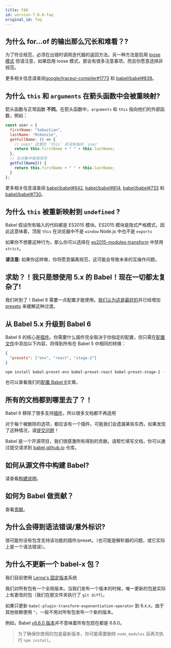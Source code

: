 ```yaml
---
title: FAQ
id: version-7.0.0-faq
original_id: faq
---
```


## 为什么 for...of 的输出那么冗长和难看？?

为了符合规范，必须在出错时调用迭代器的返回方法。另一种方法是启用 [loose 模式](plugin-transform-es2015-for-of.md#loose) 但请注意，如果启用 loose 模式，那会有很多注意事项，而且你愿意选择非规范。

更多相关信息请查阅[google/traceur-compiler#1773](https://github.com/google/traceur-compiler/issues/1773) 和
[babel/babel#838](https://github.com/babel/babel/issues/838)。

## 为什么 `this` 和 `arguments` 在箭头函数中会被重映射?

箭头函数与正常函数 **不同**。在箭头函数中，`arguments` 和 `this` 指向他们的外部函数，例如：

```javascript
const user = {
  firstName: "Sebastian",
  lastName: "McKenzie",
  getFullName: () => {
    // oops! 这里的 `this` 并没有指向 `user`
    return this.firstName + " " + this.lastName;
  },
  // 在对象中使用简写
  getFullName2() {
    return this.firstName + " " + this.lastName;
  }
};
```

更多相关信息请查阅 [babel/babel#842](https://github.com/babel/babel/issues/842), [babel/babel#814](https://github.com/babel/babel/issues/814),
[babel/babel#733](https://github.com/babel/babel/issues/733) 和 [babel/babel#730](https://github.com/babel/babel/issues/730)。

## 为什么 `this` 被重新映射到 `undefined` ?

Babel 假设所有输入的代码都是 ES2015 模块。ES2015 模块是隐式严格模式，因此这意味着，顶层 `this` 在浏览器中不是 `window` Node.js 中也不是 `exports`

如果你不想要这种行为，那么你可以选择在 [es2015-modules-transform](plugin-transform-modules-commonjs.md#usage) 中禁用 `strict`。

**请注意:** 如果你这样做，你将愿意偏离规范，这可能会导致未来的互操作问题。

## 求助？！我只是想使用 5.x 的 Babel！现在一切都太复杂了!

我们听到了！Babel 6 需要一点配置才能使用。[我们认为这是最好的](/blog/2015/10/29/6.0.0)并已经增加 [presets](plugins.md#presets) 来缓解这种过渡。

## 从 Babel 5.x 升级到 Babel 6

Babel 6 的核心是[插件](plugins.md)。你需要什么插件完全取决于你指定的配置，但只需在[配置文件](config-files.md)中添加以下内容，将得到所有在 Babel 5 中相同的转换：

```json
{
  "presets": ["env", "react", "stage-2"]
}
```

```sh
npm install babel-preset-env babel-preset-react babel-preset-stage-2 --save-dev
```

也可以查看我们的[配置 Babel 6](http://babeljs.io/blog/2015/10/31/setting-up-babel-6)文章。

## 所有的文档都到哪里去了？！

Babel 6 移除了很多支持<a href="/docs/plugins">插件</a>，所以很多文档都不再适用

对于每个被删除的选项，都应该有一个插件。可能我们会遗漏某些东西，如果发现了这种情况，请<a href="https://github.com/babel/babel/issues">提交问题</a>！

Babel 是一个开源项目，我们很感激所有得到的贡献。请帮忙填写文档，你可以通过提交请求到 [babel.github.io](https://github.com/babel/babel.github.io) 仓库。

## 如何从源文件中构建 Babel?

请查看[构建说明](https://github.com/babel/babel/blob/master/CONTRIBUTING.md#developing)。

## 如何为 Babel 做贡献？

查看[贡献](https://github.com/babel/babel/blob/master/CONTRIBUTING.md)。

## 为什么会得到语法错误/意外标识?

很可能你没有包含支持该功能的插件/preset。（也可能是解析器的问题，或它实际上是一个语法错误）。

## 为什么不更新一个 babel-x 包？

我们目前使用 [Lerna's 固定版本](https://github.com/lerna/lerna#fixedlocked-mode-default)系统

我们对所有包有一个全局版本。当我们发布一个版本的时候，唯一更新的包是实际上有更改的包（我们在那文件夹执行了 `git diff`）。

如果只更新 `babel-plugin-transform-exponentiation-operator` 到 6.x.x，由于其他依赖使用 `^`，一般不用对所有包发布一个新的版本。

例如，Babel [v6.6.0 版本](https://github.com/babel/babel/releases/tag/v6.6.0)并不意味着所有包现在都是 6.6.0。

> 为了确保你使用的包是最新版本，你可能需要删除 `node_modules` 且再次执行 `npm install`。

